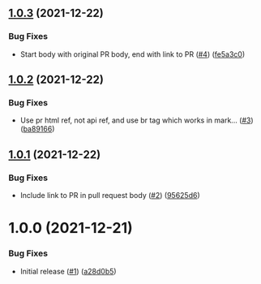 ## [1.0.3](https://github.com/Unsupervisedcom/action-release-update-chart/compare/v1.0.2...v1.0.3) (2021-12-22)


### Bug Fixes

* Start body with original PR body, end with link to PR ([#4](https://github.com/Unsupervisedcom/action-release-update-chart/issues/4)) ([fe5a3c0](https://github.com/Unsupervisedcom/action-release-update-chart/commit/fe5a3c0e38856b3de253cb4508c2fab21f7c0b18))

## [1.0.2](https://github.com/Unsupervisedcom/action-release-update-chart/compare/v1.0.1...v1.0.2) (2021-12-22)


### Bug Fixes

* Use pr html ref, not api ref, and use br tag which works in mark… ([#3](https://github.com/Unsupervisedcom/action-release-update-chart/issues/3)) ([ba89166](https://github.com/Unsupervisedcom/action-release-update-chart/commit/ba89166ab9cbc9535ea3bbd48b9b4731138e3e96))

## [1.0.1](https://github.com/Unsupervisedcom/action-release-update-chart/compare/v1.0.0...v1.0.1) (2021-12-22)


### Bug Fixes

* Include link to PR in pull request body ([#2](https://github.com/Unsupervisedcom/action-release-update-chart/issues/2)) ([95625d6](https://github.com/Unsupervisedcom/action-release-update-chart/commit/95625d6d6699086bb502e9a3bf7ac15281095b5b))

# 1.0.0 (2021-12-21)


### Bug Fixes

* Initial release ([#1](https://github.com/Unsupervisedcom/action-release-update-chart/issues/1)) ([a28d0b5](https://github.com/Unsupervisedcom/action-release-update-chart/commit/a28d0b52fd40773467f3f452d3d859622b34d4b7))
